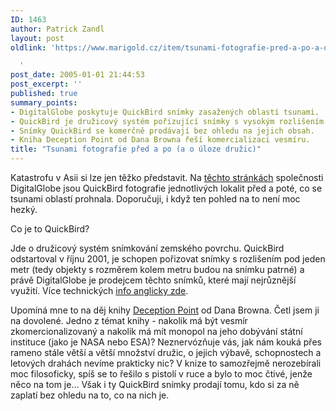 ```yaml
---
ID: 1463
author: Patrick Zandl
layout: post
oldlink: 'https://www.marigold.cz/item/tsunami-fotografie-pred-a-po-a-o-uloze-druzic

  '
post_date: 2005-01-01 21:44:53
post_excerpt: ''
published: true
summary_points:
- DigitalGlobe poskytuje QuickBird snímky zasažených oblastí tsunami.
- QuickBird je družicový systém pořizující snímky s vysokým rozlišením.
- Snímky QuickBird se komerčně prodávají bez ohledu na jejich obsah.
- Kniha Deception Point od Dana Browna řeší komercializaci vesmíru.
title: "Tsunami fotografie před a po (a o úloze družic)"
---
```


<p>Katastrofu v Asii si lze jen těžko představit. Na <a href="http://www.digitalglobe.com/tsunami_gallery.html">těchto stránkách</a> společnosti DigitalGlobe jsou QuickBird fotografie jednotlivých lokalit před a poté, co se tsunami oblastí prohnala. Doporučuji, i když ten pohled na to není moc hezký. </p>


<p>Co je to QuickBird?</p>

<p>Jde o družicový systém snímkování zemského povrchu. QuickBird odstartoval v říjnu 2001, je schopen pořizovat snímky s rozlišením pod jeden metr (tedy objekty s rozměrem kolem metru budou na snímku patrné) a právě DigitalGlobe je prodejcem těchto snímků, které mají nejrůznější využití. Více technických <a href="http://www.ball.com/aerospace/quickbird.html">info anglicky zde</a>.</p>

<p>Upomíná mne to na děj knihy <a href="http://www.amazon.com/exec/obidos/tg/detail/-/0671027387?v=glance">Deception Point</a> od Dana Browna. Četl jsem ji na dovolené. Jedno z témat knihy - nakolik má být vesmír zkomercionalizovaný a nakolik má mít monopol na jeho dobývání státní instituce (jako je NASA nebo ESA)? Neznervózňuje vás, jak nám kouká přes rameno stále větší a větší množství družic, o jejich výbavě, schopnostech a letových drahách nevíme prakticky nic? V knize to samozřejmě nerozebírali moc filosoficky, spíš se to řešilo s pistolí v ruce a bylo to moc čtivé, jenže něco na tom je&#8230; Však i ty QuickBird snímky prodají tomu, kdo si za ně zaplatí bez ohledu na to, co na nich je.
</p>